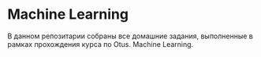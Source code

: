 # Machine Learning
В данном репозитарии собраны все домашние задания, выполненные в рамках прохождения курса по Otus. Machine Learning.
